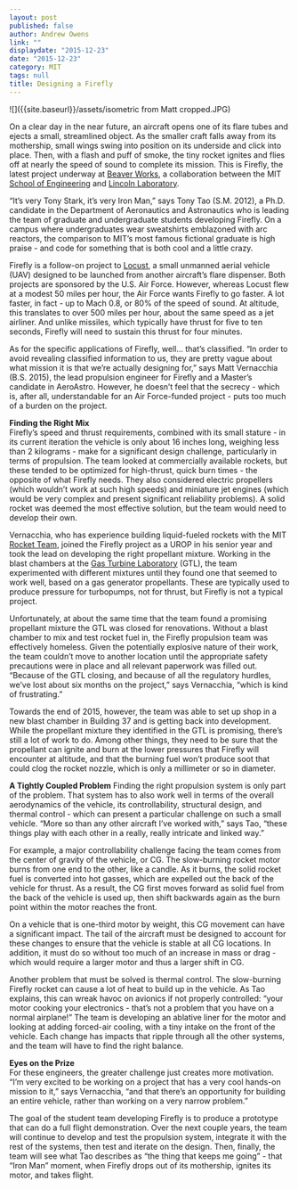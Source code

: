 ```yaml
---
layout: post
published: false
author: Andrew Owens
link: ""
displaydate: "2015-12-23"
date: "2015-12-23"
category: MIT
tags: null
title: Designing a Firefly
---
```


![]({{site.baseurl}}/assets/isometric from Matt cropped.JPG)

On a clear day in the near future, an aircraft opens one of its flare tubes and ejects a small, streamlined object. As the smaller craft falls away from its mothership, small wings swing into position on its underside and click into place. Then, with a flash and puff of smoke, the tiny rocket ignites and flies off at nearly the speed of sound to complete its mission. This is Firefly, the latest project underway at [Beaver Works](https://beaverworks.ll.mit.edu/CMS/bw/), a collaboration between the MIT [School of Engineering](http://engineering.mit.edu/) and [Lincoln Laboratory](http://www.ll.mit.edu/).

“It’s very Tony Stark, it’s very Iron Man,” says Tony Tao (S.M. 2012), a Ph.D. candidate in the Department of Aeronautics and Astronautics who is leading the team of graduate and undergraduate students developing Firefly. On a campus where undergraduates wear sweatshirts emblazoned with arc reactors, the comparison to MIT’s most famous fictional graduate is high praise - and code for something that is both cool and a little crazy.

Firefly is a follow-on project to [Locust](http://www.technologyreview.com/article/522216/a-chance-to-fly/), a small unmanned aerial vehicle (UAV) designed to be launched from another aircraft’s flare dispenser. Both projects are sponsored by the U.S. Air Force. However, whereas Locust flew at a modest 50 miles per hour, the Air Force wants Firefly to go faster. A lot faster, in fact - up to Mach 0.8, or 80% of the speed of sound. At altitude, this translates to over 500 miles per hour, about the same speed as a jet airliner. And unlike missiles, which typically have thrust for five to ten seconds, Firefly will need to sustain this thrust for four minutes.

As for the specific applications of Firefly, well… that’s classified. “In order to avoid revealing classified information to us, they are pretty vague about what mission it is that we’re actually designing for,” says Matt Vernacchia (B.S. 2015), the lead propulsion engineer for Firefly and a Master’s candidate in AeroAstro. However, he doesn’t feel that the secrecy - which is, after all, understandable for an Air Force-funded project - puts too much of a burden on the project.

**Finding the Right Mix**   
Firefly’s speed and thrust requirements, combined with its small stature - in its current iteration the vehicle is only about 16 inches long, weighing less than 2 kilograms - make for a significant design challenge, particularly in terms of propulsion. The team looked at commercially available rockets, but these tended to be optimized for high-thrust, quick burn times - the opposite of what Firefly needs. They also considered electric propellers (which wouldn’t work at such high speeds) and miniature jet engines (which would be very complex and present significant reliability problems). A solid rocket was deemed the most effective solution, but the team would need to develop their own.

Vernacchia, who has experience building liquid-fueled rockets with the MIT [Rocket Team](http://rocketry.mit.edu/), joined the Firefly project as a UROP in his senior year and took the lead on developing the right propellant mixture. Working in the blast chambers at the [Gas Turbine Laboratory](http://web.mit.edu/aeroastro/labs/gtl/) (GTL), the team experimented with different mixtures until they found one that seemed to work well, based on a gas generator propellants. These are typically used to produce pressure for turbopumps, not for thrust, but Firefly is not a typical project.

Unfortunately, at about the same time that the team found a promising propellant mixture the GTL was closed for renovations. Without a blast chamber to mix and test rocket fuel in, the Firefly propulsion team was effectively homeless. Given the potentially explosive nature of their work, the team couldn’t move to another location until the appropriate safety precautions were in place and all relevant paperwork was filled out. “Because of the GTL closing, and because of all the regulatory hurdles, we’ve lost about six months on the project,” says Vernacchia, “which is kind of frustrating.”

Towards the end of 2015, however, the team was able to set up shop in a new blast chamber in Building 37 and is getting back into development. While the propellant mixture they identified in the GTL is promising, there’s still a lot of work to do. Among other things, they need to be sure that the propellant can ignite and burn at the lower pressures that Firefly will encounter at altitude, and that the burning fuel won’t produce soot that could clog the rocket nozzle, which is only a millimeter or so in diameter.

**A Tightly Coupled Problem**
Finding the right propulsion system is only part of the problem. That system has to also work well in terms of the overall aerodynamics of the vehicle, its controllability, structural design, and thermal control - which can present a particular challenge on such a small vehicle. “More so than any other aircraft I’ve worked with,” says Tao, “these things play with each other in a really, really intricate and linked way.”

For example, a major controllability challenge facing the team comes from the center of gravity of the vehicle, or CG. The slow-burning rocket motor burns from one end to the other, like a candle. As it burns, the solid rocket fuel is converted into hot gasses, which are expelled out the back of the vehicle for thrust. As a result, the CG first moves forward as solid fuel from the back of the vehicle is used up, then shift backwards again as the burn point within the motor reaches the front.

On a vehicle that is one-third motor by weight, this CG movement can have a significant impact. The tail of the aircraft must be designed to account for these changes to ensure that the vehicle is stable at all CG locations. In addition, it must do so without too much of an increase in mass or drag - which would require a larger motor and thus a larger shift in CG.

Another problem that must be solved is thermal control. The slow-burning Firefly rocket can cause a lot of heat to build up in the vehicle. As Tao explains, this can wreak havoc on avionics if not properly controlled: “your motor cooking your electronics - that’s not a problem that you have on a normal airplane!” The team is developing an ablative liner for the motor and looking at adding forced-air cooling, with a tiny intake on the front of the vehicle. Each change has impacts that ripple through all the other systems, and the team will have to find the right balance.

**Eyes on the Prize**   
For these engineers, the greater challenge just creates more motivation. “I’m very excited to be working on a project that has a very cool hands-on mission to it,” says Vernacchia, “and that there’s an opportunity for building an entire vehicle, rather than working on a very narrow problem.”

The goal of the student team developing Firefly is to produce a prototype that can do a full flight demonstration. Over the next couple years, the team will continue to develop and test the propulsion system, integrate it with the rest of the systems, then test and iterate on the design. Then, finally, the team will see what Tao describes as “the thing that keeps me going” - that “Iron Man” moment, when Firefly drops out of its mothership, ignites its motor, and takes flight.
